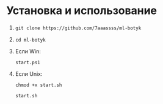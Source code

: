 # Установка и использование
1. ```git clone https://github.com/7aaassss/ml-botyk```
2. ```cd ml-botyk```
3. Если Win: 

    ```start.ps1```

4. Если Unix: 

    ```chmod +x start.sh```

    ```start.sh```